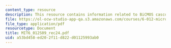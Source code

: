 ```yaml
---
content_type: resource
description: This resource contains information related to BiCMOS cascode amplifier.
file: https://ol-ocw-studio-app-qa.s3.amazonaws.com/courses/6-012-microelectronic-devices-and-circuits-spring-2009/a53bd458ed202f11d822d01125993ab0_MIT6_012S09_rec24.pdf
file_type: application/pdf
resourcetype: Document
title: MIT6_012S09_rec24.pdf
uid: a53bd458-ed20-2f11-d822-d01125993ab0
---
```

